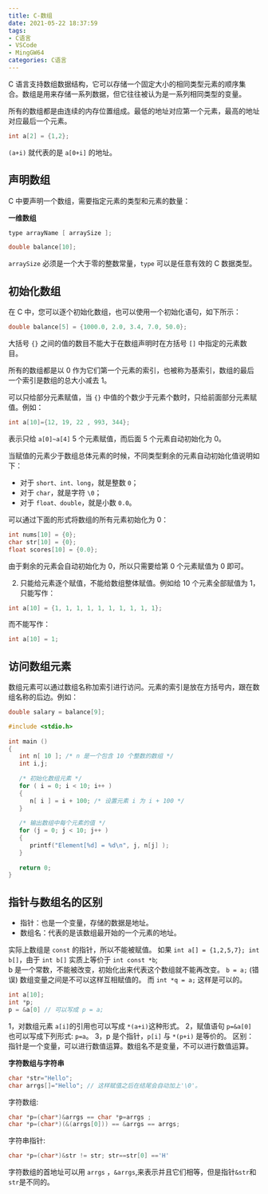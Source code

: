 ```yaml
---
title: C-数组
date: 2021-05-22 18:37:59
tags:
- C语言
- VSCode
- MingGW64
categories: C语言
---
```


C 语言支持数组数据结构，它可以存储一个固定大小的相同类型元素的顺序集合。数组是用来存储一系列数据，但它往往被认为是一系列相同类型的变量。

所有的数组都是由连续的内存位置组成。最低的地址对应第一个元素，最高的地址对应最后一个元素。

```c
int a[2] = {1,2};
```

`(a+i)` 就代表的是 `a[0+i]` 的地址。

<!--more-->
## 声明数组

C 中要声明一个数组，需要指定元素的类型和元素的数量：

**一维数组**

```c
type arrayName [ arraySize ];

double balance[10];
```

`arraySize` 必须是一个大于零的整数常量，`type` 可以是任意有效的 C 数据类型。

## 初始化数组

在 C 中，您可以逐个初始化数组，也可以使用一个初始化语句，如下所示：

```c
double balance[5] = {1000.0, 2.0, 3.4, 7.0, 50.0};
```

大括号 `{}` 之间的值的数目不能大于在数组声明时在方括号 `[]` 中指定的元素数目。

所有的数组都是以 0 作为它们第一个元素的索引，也被称为基索引，数组的最后一个索引是数组的总大小减去 1。

可以只给部分元素赋值，当 `{}` 中值的个数少于元素个数时，只给前面部分元素赋值。例如：

```c
int a[10]={12, 19, 22 , 993, 344};
```

表示只给 `a[0]~a[4]` 5 个元素赋值，而后面 5 个元素自动初始化为 0。

当赋值的元素少于数组总体元素的时候，不同类型剩余的元素自动初始化值说明如下：

* 对于 `short、int、long`，就是整数 `0`；
* 对于 `char`，就是字符 `\0`；
* 对于 `float、double`，就是小数 `0.0`。

可以通过下面的形式将数组的所有元素初始化为 0：

```c
int nums[10] = {0};
char str[10] = {0};
float scores[10] = {0.0};
```

由于剩余的元素会自动初始化为 0，所以只需要给第 0 个元素赋值为 0 即可。

2) 只能给元素逐个赋值，不能给数组整体赋值。例如给 10 个元素全部赋值为 1，只能写作：

```c
int a[10] = {1, 1, 1, 1, 1, 1, 1, 1, 1, 1};
```

而不能写作：

```c
int a[10] = 1;
```

## 访问数组元素

数组元素可以通过数组名称加索引进行访问。元素的索引是放在方括号内，跟在数组名称的后边。例如：

```c
double salary = balance[9];
```

```c
#include <stdio.h>
 
int main ()
{
   int n[ 10 ]; /* n 是一个包含 10 个整数的数组 */
   int i,j;
 
   /* 初始化数组元素 */         
   for ( i = 0; i < 10; i++ )
   {
      n[ i ] = i + 100; /* 设置元素 i 为 i + 100 */
   }
   
   /* 输出数组中每个元素的值 */
   for (j = 0; j < 10; j++ )
   {
      printf("Element[%d] = %d\n", j, n[j] );
   }
 
   return 0;
}
```

## 指针与数组名的区别

* 指针：也是一个变量，存储的数据是地址。
* 数组名：代表的是该数组最开始的一个元素的地址。

实际上数组是 `const` 的指针，所以不能被赋值。 如果 `int a[] = {1,2,5,7}; int b[]`，由于 `int b[]` 实质上等价于 `int const *b`;    
b 是一个常数，不能被改变，初始化出来代表这个数组就不能再改变。 `b = a;` (错误) 数组变量之间是不可以这样互相赋值的。 而 `int *q = a;` 这样是可以的。

```c
int a[10];
int *p;
p = &a[0] // 可以写成 p = a;
```

1，对数组元素 `a[i]`的引用也可以写成 `*(a+i)`这种形式。
2，赋值语句  `p=&a[0]` 也可以写成下列形式: `p=a`。
3，p 是个指针，`p[i]` 与 `*(p+i)` 是等价的。
区别：指针是一个变量，可以进行数值运算。数组名不是变量，不可以进行数值运算。

**字符数组与字符串**

```c
char *str="Hello";
char arrgs[]="Hello"; // 这样赋值之后在结尾会自动加上'\0'。
```

字符数组:

```c
char *p=(char*)&arrgs == char *p=arrgs ;
char *p=(char*)(&(arrgs[0])) == &arrgs == arrgs;
```

字符串指针:

```c
char *p=(char*)&str != str; str==str[0] =='H'
```

字符数组的首地址可以用 `arrgs` ，`&arrgs`,来表示并且它们相等，但是指针`&str`和`str`是不同的。